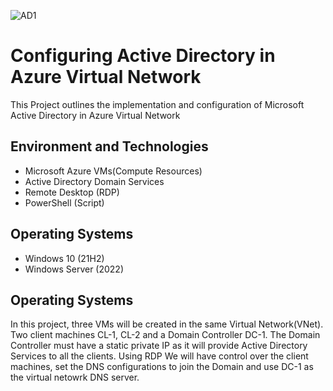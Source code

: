 ![AD1](https://user-images.githubusercontent.com/33810883/207665691-103a8c7d-8e5a-422e-b6ff-843855fb738f.png)
# Configuring Active Directory in Azure Virtual Network
This Project outlines the implementation and configuration of Microsoft Active Directory in Azure Virtual Network 

<h2>Environment and Technologies</h2>

- Microsoft Azure VMs(Compute Resources)
- Active Directory Domain Services
- Remote Desktop (RDP)
- PowerShell (Script)

<h2>Operating Systems</h2>

- Windows 10 (21H2)
- Windows Server (2022)

<h2>Operating Systems</h2>

In this project, three VMs will be created in the same Virtual Network(VNet). Two client machines CL-1, CL-2 and a Domain Controller DC-1. The Domain Controller must have a static private IP as it will provide Active Directory Services to all the clients. Using RDP We will have control over the client machines, set the DNS configurations to join the Domain and use DC-1 as the virtual netowrk DNS server.
